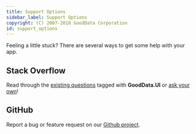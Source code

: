```yaml
---
title: Support Options
sidebar_label: Support Options
copyright: (C) 2007-2018 GoodData Corporation
id: support_options
---
```


Feeling a little stuck? There are several ways to get some help with your app.

## Stack Overflow
Read through the [existing questions](https://stackoverflow.com/questions/tagged/gooddata-ui) tagged with **GoodData.UI** or [ask your own](http://stackoverflow.com/questions/ask?tags=gooddata-ui)!

## GitHub
Report a bug or feature request on our [Github project](https://github.com/gooddata/gooddata-react-components).
